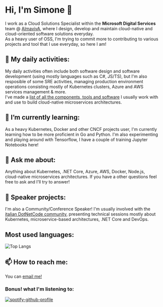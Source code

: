 # Hi, I'm Simone 👋
I work as a Cloud Solutions Specialist within the **Microsoft Digital Services** team @ [AlmavivA](https://github.com/AlmavivA), where I design, develop and maintain cloud-native and cloud-oriented software solutions everyday. <br/>
As a heavy user of OSS, I'm trying to commit more to contributing to various projects and tool that I use everyday, so here I am! <br/>

## 🏢 My daily activities:
My daily activities often include both software design and software development (using mostly languages such as C#, JS/TS), but I'm also resposible of some SRE activities, managing production environment operations consisting mostly of Kubernetes clusters, Azure and AWS services management & more. <br/>
I've made a [list of all the components, tools and software](https://k8stools.almdev.it/) I usually work with and use to build cloud-native microservices architectures.

## 🌱 I’m currently learning:
As a heavy Kubernetes, Docker and other CNCF projects user, I'm currently learning how to be more proficient in Go and Python.
I'm also experimenting and playing around with Tensorflow, I have a couple of training Jupyter Notebooks here!

## 💬 Ask me about:
Anything about Kubernetes, .NET Core, Azure, AWS, Docker, Node.js, cloud-native microservices architectures. If you have a other questions feel free to ask and I'll try to answer!

## 🌆 Speaker projects:
I'm also a Community/Conference Speaker! I'm usually involved with the [italian DotNetCode community](https://www.linkedin.com/company/dotnetcode/about/), presenting technical sessions mostly about Kubernetes, microservice-based architectures, .NET Core and DevOps.

## Most used languages:
![Top Langs](https://github-readme-stats.vercel.app/api/top-langs/?username=nataz77&layout=compact)

## 📫 How to reach me:
You can [email me!](mailto://natalinis@outlook.com)

### Bonus! what I'm listening to:
[![spotify-github-profile](https://spotify-github-profile.vercel.app/api/view?uid=1190706498&cover_image=true&theme=default)](https://spotify-github-profile.vercel.app/api/view?uid=1190706498&redirect=true)
